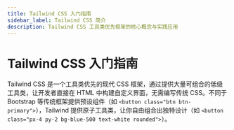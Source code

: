 ```yaml
---
title: Tailwind CSS 入门指南
sidebar_label: Tailwind CSS 简介
description: Tailwind CSS 工具类优先框架的核心概念与实践应用
---
```


# Tailwind CSS 入门指南

Tailwind CSS 是一个工具类优先的现代 CSS 框架，通过提供大量可组合的低级工具类，让开发者直接在 HTML 中构建自定义界面，无需编写传统 CSS。不同于 Bootstrap 等传统框架提供预设组件（如 `<button class="btn btn-primary">`），Tailwind 提供原子工具类，让你自由组合出独特设计（如 `<button class="px-4 py-2 bg-blue-500 text-white rounded">`）。
